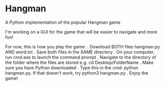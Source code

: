 # Hangman
A Python implementation of the popular Hangman game

I'm working on a GUI for the game that will be easier to navigate and more fun!

For now, this is how you play the game:
. Download BOTH files hangman.py AND word.txt
. Save both files in the SAME directory
. On your computer, run cmd.exe to launch the command prompt
. Navigate to the directory of the folder where the files are stored e.g. cd Desktop/FolderName
. Make sure you have Python downloaded
. Type this in the cmd: python hangman.py. If that doesn't work, try python3 hangman.py
. Enjoy the game!
